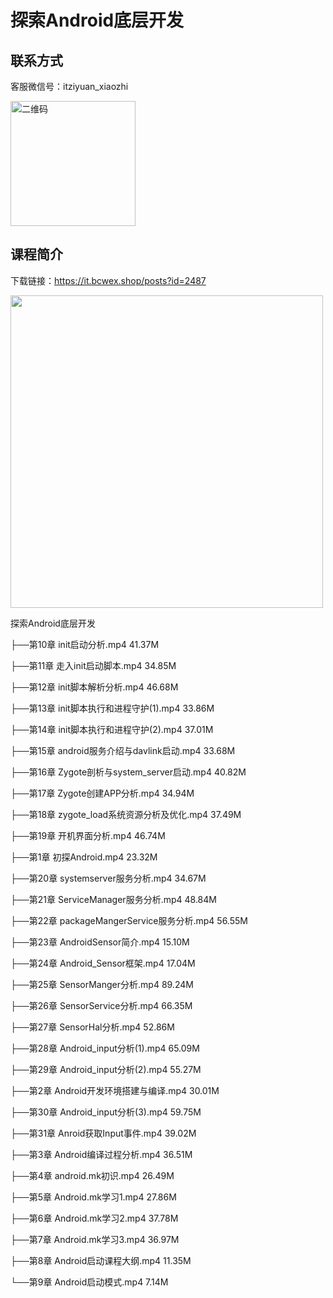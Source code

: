 # 探索Android底层开发

## 联系方式

客服微信号：itziyuan_xiaozhi

<img src="https://ziyuanyun.oss-cn-guangzhou.aliyuncs.com/common/20240614073449/666b82192834a.jpg" width="200" height="200" alt="二维码">

## 课程简介

下载链接：https://it.bcwex.shop/posts?id=2487

<img src="https://ziyuanyun.oss-cn-guangzhou.aliyuncs.com/yun/20240515184025/664491199a3c9.jpg" width="500" alt="">

  探索Android底层开发



 ├──第10章 init启动分析.mp4 41.37M

 ├──第11章 走入init启动脚本.mp4 34.85M

 ├──第12章 init脚本解析分析.mp4 46.68M

 ├──第13章 init脚本执行和进程守护(1).mp4 33.86M

 ├──第14章 init脚本执行和进程守护(2).mp4 37.01M

 ├──第15章 android服务介绍与davlink启动.mp4 33.68M

 ├──第16章 Zygote剖析与system_server启动.mp4 40.82M

 ├──第17章 Zygote创建APP分析.mp4 34.94M

 ├──第18章 zygote_load系统资源分析及优化.mp4 37.49M

 ├──第19章 开机界面分析.mp4 46.74M

 ├──第1章 初探Android.mp4 23.32M

 ├──第20章 systemserver服务分析.mp4 34.67M

 ├──第21章 ServiceManager服务分析.mp4 48.84M

 ├──第22章 packageMangerService服务分析.mp4 56.55M

 ├──第23章 AndroidSensor简介.mp4 15.10M

 ├──第24章 Android_Sensor框架.mp4 17.04M

 ├──第25章 SensorManger分析.mp4 89.24M

 ├──第26章 SensorService分析.mp4 66.35M

 ├──第27章 SensorHal分析.mp4 52.86M

 ├──第28章 Android_input分析(1).mp4 65.09M

 ├──第29章 Android_input分析(2).mp4 55.27M

 ├──第2章 Android开发环境搭建与编译.mp4 30.01M

 ├──第30章 Android_input分析(3).mp4 59.75M

 ├──第31章 Anroid获取Input事件.mp4 39.02M

 ├──第3章 Android编译过程分析.mp4 36.51M

 ├──第4章 android.mk初识.mp4 26.49M

 ├──第5章 Android.mk学习1.mp4 27.86M

 ├──第6章 Android.mk学习2.mp4 37.78M

 ├──第7章 Android.mk学习3.mp4 36.97M

 ├──第8章 Android启动课程大纲.mp4 11.35M

 └──第9章 Android启动模式.mp4 7.14M

  